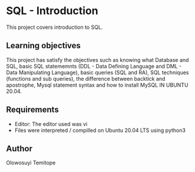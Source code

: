 # SQL - Introduction

This project covers introduction to SQL.
## Learning objectives
This project has satisfy the objectives such as knowing what Database and SQL, basic SQL statememnts (DDL - Data Defining Language and DML - Data Manipulating Language), basic queries (SQL and RA), SQL techniques (functions and sub queries), the difference between backtick and apostrophe, Mysql statement syntax and how to install MySQL IN UBUNTU 20.04.
## Requirements

* Editor: The editor used was vi
* Files were interpreted / compilled on Ubuntu 20.04 LTS using python3

## Author
Olowosuyi Temitope
